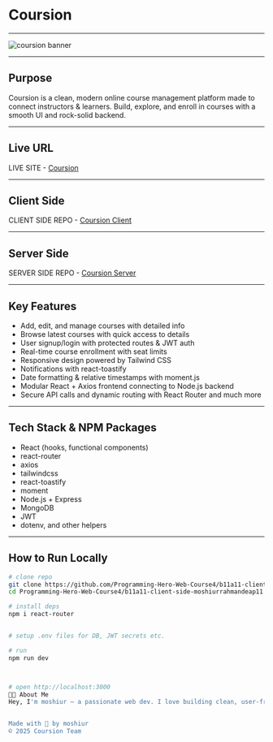 #  Coursion

---

![coursion banner](https://i.postimg.cc/D08T9TBk/cb.jpg)  


---

##  Purpose

Coursion is a clean, modern online course management platform made to connect instructors & learners. Build, explore, and enroll in courses with a smooth UI and rock-solid backend.

---

##  Live URL

LIVE SITE - [Coursion](https://coursion-9faf6.web.app/)

---

##  Client Side

CLIENT SIDE REPO - [Coursion Client](https://github.com/moshiurrahmandeap11/recreate-for-assignment-11)

---
##  Server Side

SERVER SIDE REPO - [Coursion Server](https://github.com/moshiurrahmandeap11/recreate-for-assignment-11-server)

---

##  Key Features

- Add, edit, and manage courses with detailed info
- Browse latest courses with quick access to details
- User signup/login with protected routes & JWT auth
- Real-time course enrollment with seat limits
- Responsive design powered by Tailwind CSS
- Notifications with react-toastify
- Date formatting & relative timestamps with moment.js
- Modular React + Axios frontend connecting to Node.js backend
- Secure API calls and dynamic routing with React Router
and much more
---

##  Tech Stack & NPM Packages

- React (hooks, functional components)  
- react-router 
- axios  
- tailwindcss  
- react-toastify  
- moment  
- Node.js + Express  
- MongoDB  
- JWT  
- dotenv, and other helpers  

---

##  How to Run Locally

```bash
# clone repo
git clone https://github.com/Programming-Hero-Web-Course4/b11a11-client-side-moshiurrahmandeap11.git
cd Programming-Hero-Web-Course4/b11a11-client-side-moshiurrahmandeap11

# install deps
npm i react-router


# setup .env files for DB, JWT secrets etc.

# run 
npm run dev



# open http://localhost:3000
👨‍💻 About Me
Hey, I'm moshiur — a passionate web dev. I love building clean, user-friendly apps with React & Node. Always open to collabs & new ideas!


Made with 💜 by moshiur
© 2025 Coursion Team
